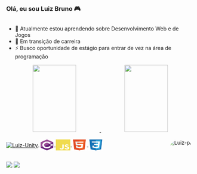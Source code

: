### Olá, eu sou Luiz Bruno 🎮 
##
- 🌱 Atualmente estou aprendendo sobre Desenvolvimento Web e de Jogos
- 🔭 Em transição de carreira 
- ⚡ Busco oportunidade de estágio para entrar de vez na área de programação

<div align="center">
  <a href="https://github.com/Luiz-Bruno">
  <img width="48%" height="180em" src="https://github-readme-stats.vercel.app/api?username=Luiz-Bruno&show_icons=true&theme=dark&include_all_commits=true&count_private=true"/>
  <img width="48%" height="180em" src="https://github-readme-stats.vercel.app/api/top-langs/?username=Luiz-Bruno&layout=compact&langs_count=7&theme=dark"/>
</div>  
<div style="display: inline_block"><br>
  <img align="center" alt="Luiz-Unity" height="30" width="40" src="https://cdn.jsdelivr.net/gh/devicons/devicon/icons/unity/unity-original.svg">
  <img align="center" alt="Luiz-Csharp" height="30" width="40" src="https://raw.githubusercontent.com/devicons/devicon/master/icons/csharp/csharp-original.svg">  
  <img align="center" alt="Luiz-Js" height="30" width="40" src="https://raw.githubusercontent.com/devicons/devicon/master/icons/javascript/javascript-plain.svg">
  <img align="center" alt="Luiz-HTML" height="30" width="40" src="https://raw.githubusercontent.com/devicons/devicon/master/icons/html5/html5-original.svg">
  <img align="center" alt="Luiz-CSS" height="30" width="40" src="https://raw.githubusercontent.com/devicons/devicon/master/icons/css3/css3-original.svg">
  <link rel="stylesheet" href="https://cdn.jsdelivr.net/gh/devicons/devicon@v2.14.0/devicon.min.css">
  <img align="right" alt="Luiz-pic" height="150" style="border-radius:50px;" src="https://cdn.jsdelivr.net/gh/devicons/devicon/icons/unity/unity-original.svg">
</div>
  
  ##
  
<div>
  <a href="https://www.linkedin.com/in/luiz-bruno-b40835116" target="_blank"><img src="https://img.shields.io/badge/-LinkedIn-%230077B5?style=for-the-badge&logo=linkedin&logoColor=white" target="_blank"></a>  
  <a href = "mailto:luiz_seya@hotmail.com"><img src="https://img.shields.io/badge/-Hotmail-%23333?style=for-the-badge&logo=gmail&logoColor=white" target="_blank"></a>
   
</div>  
